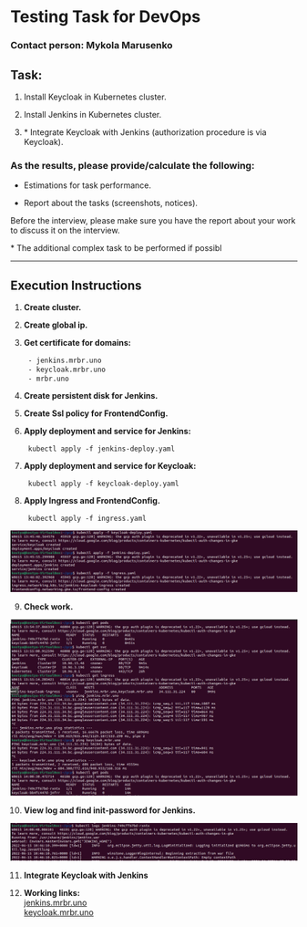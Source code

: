 # Testing Task for DevOps

### Contact person: Mykola Marusenko

## Task:

1. Install Keycloak in Kubernetes cluster.

2. Install Jenkins in Kubernetes cluster.

3. \* Integrate Keycloak with Jenkins (authorization procedure is via Keycloak).

### As the results, please provide/calculate the following:

- Estimations for task performance.

- Report about the tasks (screenshots, notices).

Before the interview, please make sure you have the report about your work to discuss it on the interview.

\* The additional complex task to be performed if possibl

***

## Execution Instructions

1. **Create cluster.** 

2. **Create global ip.**

3. **Get certificate for domains:**

        - jenkins.mrbr.uno
        - keycloak.mrbr.uno
        - mrbr.uno

4. **Create persistent disk for Jenkins.**

5. **Create Ssl policy for FrontendConfig.**

6. **Apply deployment and service for Jenkins:**

        kubectl apply -f jenkins-deploy.yaml  

7. **Apply deployment and service for Keycloak:**

        kubectl apply -f keycloak-deploy.yaml 

8. **Apply Ingress and FrontendConfig.**

        kubectl apply -f ingress.yaml
  
![1](screenshots/1.png)  

9. **Check work.** 
  
![2](screenshots/2.png)   

10. **View log and find init-password for Jenkins.**   

![3](screenshots/3.png)   

11. **Integrate Keycloak with Jenkins**

12. **Working links:**   
[jenkins.mrbr.uno](jenkins.mrbr.uno)   
[keycloak.mrbr.uno](keycloak.mrbr.uno)   
